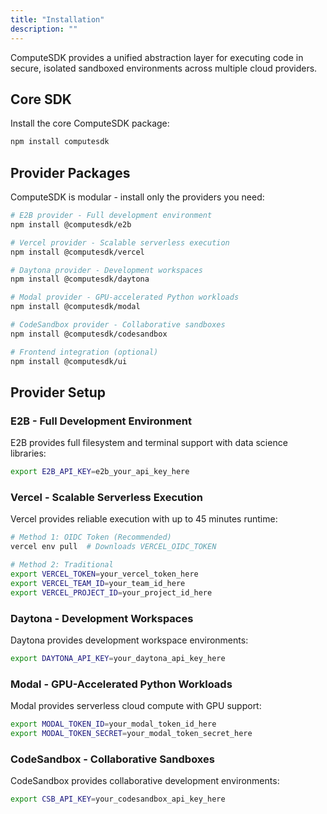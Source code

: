 ```yaml
---
title: "Installation"
description: ""
---
```


ComputeSDK provides a unified abstraction layer for executing code in secure, isolated sandboxed environments across multiple cloud providers.

## Core SDK

Install the core ComputeSDK package:

```bash
npm install computesdk
```

## Provider Packages

ComputeSDK is modular - install only the providers you need:

```bash
# E2B provider - Full development environment
npm install @computesdk/e2b

# Vercel provider - Scalable serverless execution  
npm install @computesdk/vercel

# Daytona provider - Development workspaces
npm install @computesdk/daytona

# Modal provider - GPU-accelerated Python workloads
npm install @computesdk/modal

# CodeSandbox provider - Collaborative sandboxes
npm install @computesdk/codesandbox

# Frontend integration (optional)
npm install @computesdk/ui
```

## Provider Setup

### E2B - Full Development Environment

E2B provides full filesystem and terminal support with data science libraries:

```bash
export E2B_API_KEY=e2b_your_api_key_here
```

### Vercel - Scalable Serverless Execution

Vercel provides reliable execution with up to 45 minutes runtime:

```bash
# Method 1: OIDC Token (Recommended)
vercel env pull  # Downloads VERCEL_OIDC_TOKEN

# Method 2: Traditional
export VERCEL_TOKEN=your_vercel_token_here
export VERCEL_TEAM_ID=your_team_id_here
export VERCEL_PROJECT_ID=your_project_id_here
```

### Daytona - Development Workspaces

Daytona provides development workspace environments:

```bash
export DAYTONA_API_KEY=your_daytona_api_key_here
```

### Modal - GPU-Accelerated Python Workloads

Modal provides serverless cloud compute with GPU support:

```bash
export MODAL_TOKEN_ID=your_modal_token_id_here
export MODAL_TOKEN_SECRET=your_modal_token_secret_here
```

### CodeSandbox - Collaborative Sandboxes

CodeSandbox provides collaborative development environments:

```bash
export CSB_API_KEY=your_codesandbox_api_key_here
```